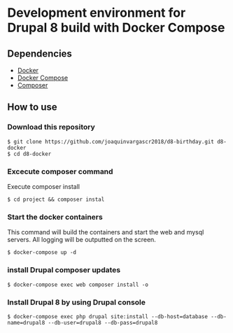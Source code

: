 # Development environment for Drupal 8 build with Docker Compose

## Dependencies

* [Docker](https://www.docker.com/)
* [Docker Compose](https://docs.docker.com/compose/install/)
* [Composer](https://getcomposer.org/download/)

## How to use

### Download this repository

	$ git clone https://github.com/joaquinvargascr2018/d8-birthday.git d8-docker
	$ cd d8-docker

### Excecute composer command
Execute composer install

    $ cd project && composer instal

### Start the docker containers

This command will build the containers and start the web and mysql servers. All logging will be outputted on the screen.

	$ docker-compose up -d

### install Drupal composer updates

	$ docker-compose exec web composer install -o

### Install Drupal 8 by using Drupal console

	$ docker-compose exec php drupal site:install --db-host=database --db-name=drupal8 --db-user=drupal8 --db-pass=drupal8